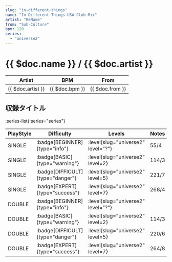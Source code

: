 ```yaml
---
slug: "in-different-things"
name: "In Different Things USA Club Mix"
artist: "ReName"
from: "Sub-Culture"
bpm: 120
series:
  - "universe2"
---
```


# {{ $doc.name }} / {{ $doc.artist }}

|Artist|BPM|From|
|------|---|----|
|{{ $doc.artist }}|{{ $doc.bpm }}|{{ $doc.from }}|

## 収録タイトル

:series-list{:series="series"}

|PlayStyle|Difficulty|Levels|Notes|Movie|
|---------|----------|------|-----|-----|
|SINGLE| :badge[BEGINNER]{type="info"}|<div class="field is-grouped is-grouped-multiline"> :level{slug="universe2" level="?"}</div>|55/4||
|SINGLE| :badge[BASIC]{type="warning"}|<div class="field is-grouped is-grouped-multiline"> :level{slug="universe2" level=2}</div>|114/3||
|SINGLE| :badge[DIFFICULT]{type="danger"}|<div class="field is-grouped is-grouped-multiline"> :level{slug="universe2" level=5}</div>|221/7||
|SINGLE| :badge[EXPERT]{type="success"}|<div class="field is-grouped is-grouped-multiline"> :level{slug="universe2" level=7}</div>|268/4||
|DOUBLE| :badge[BEGINNER]{type="info"}|<div class="field is-grouped is-grouped-multiline"> :level{slug="universe2" level="?"}</div>|||
|DOUBLE| :badge[BASIC]{type="warning"}|<div class="field is-grouped is-grouped-multiline"> :level{slug="universe2" level=2}</div>|114/3||
|DOUBLE| :badge[DIFFICULT]{type="danger"}|<div class="field is-grouped is-grouped-multiline"> :level{slug="universe2" level=5}</div>|220/6||
|DOUBLE| :badge[EXPERT]{type="success"}|<div class="field is-grouped is-grouped-multiline"> :level{slug="universe2" level=7}</div>|264/8||
